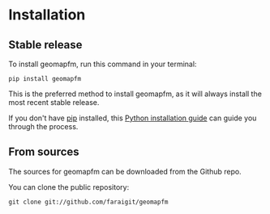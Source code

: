 # Installation

## Stable release

To install geomapfm, run this command in your terminal:

```
pip install geomapfm
```

This is the preferred method to install geomapfm, as it will always install the most recent stable release.

If you don't have [pip](https://pip.pypa.io) installed, this [Python installation guide](http://docs.python-guide.org/en/latest/starting/installation/) can guide you through the process.

## From sources

The sources for geomapfm can be downloaded from the Github repo.

You can clone the public repository:

```
git clone git://github.com/faraigit/geomapfm
```
